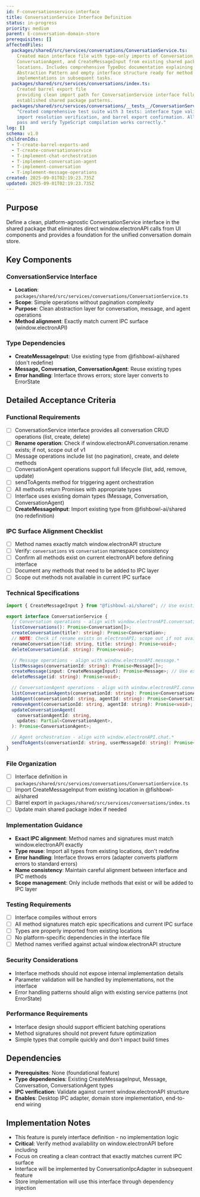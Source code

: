 ```yaml
---
id: F-conversationservice-interface
title: ConversationService Interface Definition
status: in-progress
priority: medium
parent: E-conversation-domain-store
prerequisites: []
affectedFiles:
  packages/shared/src/services/conversations/ConversationService.ts:
    Created main interface file with type-only imports of Conversation, Message,
    ConversationAgent, and CreateMessageInput from existing shared package
    locations. Includes comprehensive TypeDoc documentation explaining Platform
    Abstraction Pattern and empty interface structure ready for method
    implementations in subsequent tasks.
  packages/shared/src/services/conversations/index.ts:
    Created barrel export file
    providing clean import path for ConversationService interface following
    established shared package patterns.
  packages/shared/src/services/conversations/__tests__/ConversationService.test.ts:
    "Created comprehensive test suite with 3 tests: interface type validation,
    import resolution verification, and barrel export confirmation. All tests
    pass and verify TypeScript compilation works correctly."
log: []
schema: v1.0
childrenIds:
  - T-create-barrel-exports-and
  - T-create-conversationservice
  - T-implement-chat-orchestration
  - T-implement-conversation-agent
  - T-implement-conversation
  - T-implement-message-operations
created: 2025-09-01T02:19:23.735Z
updated: 2025-09-01T02:19:23.735Z
---
```


## Purpose

Define a clean, platform-agnostic ConversationService interface in the shared package that eliminates direct window.electronAPI calls from UI components and provides a foundation for the unified conversation domain store.

## Key Components

### ConversationService Interface

- **Location**: `packages/shared/src/services/conversations/ConversationService.ts`
- **Scope**: Simple operations without pagination complexity
- **Purpose**: Clean abstraction layer for conversation, message, and agent operations
- **Method alignment**: Exactly match current IPC surface (window.electronAPI)

### Type Dependencies

- **CreateMessageInput**: Use existing type from @fishbowl-ai/shared (don't redefine)
- **Message, Conversation, ConversationAgent**: Reuse existing types
- **Error handling**: Interface throws errors; store layer converts to ErrorState

## Detailed Acceptance Criteria

### Functional Requirements

- [ ] ConversationService interface provides all conversation CRUD operations (list, create, delete)
- [ ] **Rename operation**: Check if window.electronAPI.conversation.rename exists; if not, scope out of v1
- [ ] Message operations include list (no pagination), create, and delete methods
- [ ] ConversationAgent operations support full lifecycle (list, add, remove, update)
- [ ] sendToAgents method for triggering agent orchestration
- [ ] All methods return Promises with appropriate types
- [ ] Interface uses existing domain types (Message, Conversation, ConversationAgent)
- [ ] **CreateMessageInput**: Import existing type from @fishbowl-ai/shared (no redefinition)

### IPC Surface Alignment Checklist

- [ ] Method names exactly match window.electronAPI structure
- [ ] Verify: `conversations` vs `conversation` namespace consistency
- [ ] Confirm all methods exist on current electronAPI before defining interface
- [ ] Document any methods that need to be added to IPC layer
- [ ] Scope out methods not available in current IPC surface

### Technical Specifications

```typescript
import { CreateMessageInput } from "@fishbowl-ai/shared"; // Use existing type

export interface ConversationService {
  // Conversation operations - align with window.electronAPI.conversation.*
  listConversations(): Promise<Conversation[]>;
  createConversation(title?: string): Promise<Conversation>;
  // NOTE: Check if rename exists on electronAPI; scope out if not available
  renameConversation?(id: string, title: string): Promise<void>;
  deleteConversation(id: string): Promise<void>;

  // Message operations - align with window.electronAPI.message.*
  listMessages(conversationId: string): Promise<Message[]>;
  createMessage(input: CreateMessageInput): Promise<Message>; // Use existing type
  deleteMessage(id: string): Promise<void>;

  // ConversationAgent operations - align with window.electronAPI.conversationAgent.*
  listConversationAgents(conversationId: string): Promise<ConversationAgent[]>;
  addAgent(conversationId: string, agentId: string): Promise<ConversationAgent>;
  removeAgent(conversationId: string, agentId: string): Promise<void>;
  updateConversationAgent(
    conversationAgentId: string,
    updates: Partial<ConversationAgent>,
  ): Promise<ConversationAgent>;

  // Agent orchestration - align with window.electronAPI.chat.*
  sendToAgents(conversationId: string, userMessageId: string): Promise<void>;
}
```

### File Organization

- [ ] Interface definition in `packages/shared/src/services/conversations/ConversationService.ts`
- [ ] Import CreateMessageInput from existing location in @fishbowl-ai/shared
- [ ] Barrel export in `packages/shared/src/services/conversations/index.ts`
- [ ] Update main shared package index if needed

### Implementation Guidance

- **Exact IPC alignment**: Method names and signatures must match window.electronAPI exactly
- **Type reuse**: Import all types from existing locations, don't redefine
- **Error handling**: Interface throws errors (adapter converts platform errors to standard errors)
- **Name consistency**: Maintain careful alignment between interface and IPC methods
- **Scope management**: Only include methods that exist or will be added to IPC layer

### Testing Requirements

- [ ] Interface compiles without errors
- [ ] All method signatures match epic specifications and current IPC surface
- [ ] Types are properly imported from existing locations
- [ ] No platform-specific dependencies in the interface file
- [ ] Method names verified against actual window.electronAPI structure

### Security Considerations

- Interface methods should not expose internal implementation details
- Parameter validation will be handled by implementations, not the interface
- Error handling patterns should align with existing service patterns (not ErrorState)

### Performance Requirements

- Interface design should support efficient batching operations
- Method signatures should not prevent future optimization
- Simple types that compile quickly and don't impact build times

## Dependencies

- **Prerequisites**: None (foundational feature)
- **Type dependencies**: Existing CreateMessageInput, Message, Conversation, ConversationAgent types
- **IPC verification**: Validate against current window.electronAPI structure
- **Enables**: Desktop IPC adapter, domain store implementation, end-to-end wiring

## Implementation Notes

- This feature is purely interface definition - no implementation logic
- **Critical**: Verify method availability on window.electronAPI before including
- Focus on creating a clean contract that exactly matches current IPC surface
- Interface will be implemented by ConversationIpcAdapter in subsequent feature
- Store implementation will use this interface through dependency injection
